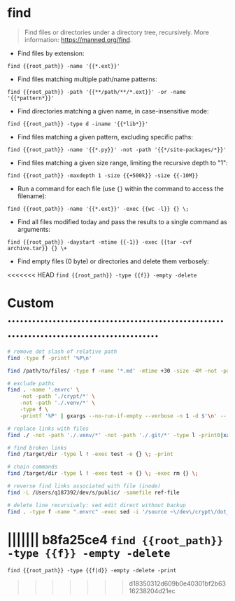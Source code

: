 # find

> Find files or directories under a directory tree, recursively.
> More information: <https://manned.org/find>.

- Find files by extension:

`find {{root_path}} -name '{{*.ext}}'`

- Find files matching multiple path/name patterns:

`find {{root_path}} -path '{{**/path/**/*.ext}}' -or -name '{{*pattern*}}'`

- Find directories matching a given name, in case-insensitive mode:

`find {{root_path}} -type d -iname '{{*lib*}}'`

- Find files matching a given pattern, excluding specific paths:

`find {{root_path}} -name '{{*.py}}' -not -path '{{*/site-packages/*}}'`

- Find files matching a given size range, limiting the recursive depth to "1":

`find {{root_path}} -maxdepth 1 -size {{+500k}} -size {{-10M}}`

- Run a command for each file (use `{}` within the command to access the filename):

`find {{root_path}} -name '{{*.ext}}' -exec {{wc -l}} {} \;`

- Find all files modified today and pass the results to a single command as arguments:

`find {{root_path}} -daystart -mtime {{-1}} -exec {{tar -cvf archive.tar}} {} \+`

- Find empty files (0 byte) or directories and delete them verbosely:

<<<<<<< HEAD
`find {{root_path}} -type {{f}} -empty -delete`


# Custom  ..........................................................................................
```bash
# remove dot slash of relative path
find -type f -printf '%P\n'

find /path/to/files/ -type f -name '*.md' -mtime +30 -size -4M -not -path './tmp/*' -not! -path './.venv/*' -print0 | xargs -0 printf '%s\n'

# exclude paths
find . -name '.envrc' \
    -not -path './crypt/*' \
    -not -path './.venv/*' \
    -type f \
    -printf '%P' | gxargs --no-run-if-empty --verbose -n 1 -d $'\n' -- $0 _cp_one "$BASEPATH"

# replace links with files
find ./ -not -path './.venv/*' -not -path './.git/*' -type l -print0|xargs -0 -i sh -c 'cp --remove-destination  $(readlink "{}") "{}" '

# find broken links
find /target/dir -type l ! -exec test -e {} \; -print

# chain commands
find /target/dir -type l ! -exec test -e {} \; -exec rm {} \;

# reverse find links associated with file (inode)
find -L /Users/q187392/dev/s/public/ -samefile ref-file

# delete line recursively: sed edit direct without backup
find . -type f -name ".envrc" -exec sed -i '/source ~\/dev\/crypt\/dot_direnv_creds/d' {} \;
```
||||||| b8fa25ce4
`find {{root_path}} -type {{f}} -empty -delete`
=======
`find {{root_path}} -type {{f|d}} -empty -delete -print`
>>>>>>> d18350312d609b0e40301bf2b6316238204d21ec
